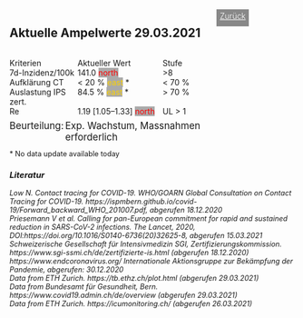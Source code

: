 <html>
  <head>
    <title>Aktuelle Ampelwerte</title>
    <meta charset="utf-8" />
    <meta http-equiv="expires" content="0">
  <style>
 /* FONTS */
 @import url("https://fonts.googleapis.com/css?family=Open+Sans+Condensed:300,700");
</style>
  </head>
  <body> 
 <div style="display:flex;"><h2>Aktuelle Ampelwerte 29.03.2021</h2> <div style="margin-left:2em;padding:3px 6px 0 6px;background-color:#888;color:#fff;font-weight:300;height:27px!important;"><a href="main" style="color:#fff;">Zurück</a></div></div>
    <div class="onecol">
  <div class="ntbl" style="display:flex;width:373px;margin-top:1em;">
    <div class="st0" style="width:120px">
      Kriterien
    </div>
    <div class=" st0" style="width:150px">
      Aktueller Wert
    </div>
    <div class="s0" style="width:100px">
      Stufe
    </div>
    </div>
  <div class="ntbl" style="display:flex;width:373px;">
     <div class="st0" style="width:120px">
      7d-Inzidenz/100k
    </div>
    <div class="st0" style="width:150px">
     141.0 <span class="material-icons md-18" style="color:red;background-color:#aaa;">north</span>
    </div>
     <div class=" st4b" style="width:100px">
      >8
    </div>
  </div>
  <div class="ntbl" style="display:flex;width:373px;">
     <div class=" st0" style="width:120px">
      Aufklärung CT
    </div>
    <div class=" st0" style="width:150px">
      < 20 % <span class="material-icons md-18" style="color:#fed300;background-color:#aaa;">east</span> *
    </div>
     <div class=" st4b" style="width:100px">
      < 70 %
    </div>
  </div>
  <div class="ntbl" style="display:flex;width:373px;">
    <div class=" st0" style="width:120px">
      Auslastung IPS zert.
    </div>
    <div class=" st0" style="width:150px">
      84.5 % <span class="material-icons md-18" style="color:#fed300;background-color:#aaa;">east</span> *
    </div>
     <div class=" st4b" style="width:100px">
      > 70 %
    </div>
  </div>
  <div class="ntbl" style="display:flex;width:373px;">
    <div class=" st0" style="width:120px">
      Re
    </div>
    <div class=" st0" style="width:150px">
     1.19 [1.05–1.33] <span class="material-icons md-18" style="color:red;background-color:#aaa;">north</span>
    </div>
    <div class=" st4b" style="width:100px">
      UL > 1
    </div>
    </div>
  <div class="ntbl" style="display:none;width:373px;">
    <div class="tbl0 st0" style="width:120px">
      Grüne Zonen
    </div>
  <div class="tbl5 st0" style="width:350px;">
    Aktuell keine grünen Zonen
    </div>
    </div>
  <div class="ntbl" style="display:flex;width:373px;margin-top:0.5em;">
     <div class="" style="width:100px;font-size:1.2em;">
      Beurteilung:
    </div>
    <div class="" style="width:280px;font-size:1.2em;">
     Exp. Wachstum, Massnahmen erforderlich
    </div>
  </div>
      <div style="font-size:0.9em;margin-top:1em;">* No data update available today</div>
<div id="foot" style="font-size:0.9em;margin-top:1em;font-style:italic;">
  <h3>Literatur</h3>
  <div id="ref1">Low N. Contact tracing for COVID-19. WHO/GOARN Global Consultation on Contact Tracing for COVID-19. https://ispmbern.github.io/covid-19/Forward_backward_WHO_201007.pdf, abgerufen 18.12.2020</div>
<div id="ref2">Priesemann V et al. Calling for pan-European commitment for rapid and sustained reduction in SARS-CoV-2 infections. The Lancet, 2020, DOI:https://doi.org/10.1016/S0140-6736(20)32625-8, abgerufen 15.03.2021</div>
  <div id="ref3">Schweizerische Gesellschaft für Intensivmedizin SGI, Zertifizierungskommission. https://www.sgi-ssmi.ch/de/zertifizierte-is.html (abgerufen 18.12.2020)</div>
    <div id="ref4">https://www.endcoronavirus.org/ Internationale Aktionsgruppe zur Bekämpfung der Pandemie, abgerufen: 30.12.2020</div>
      <div id="ref5">Data from ETH Zurich. https://tb.ethz.ch/plot.html (abgerufen 29.03.2021)</div>
      <div id="ref6">Data from Bundesamt für Gesundheit, Bern. https://www.covid19.admin.ch/de/overview (abgerufen 29.03.2021)</div>
      <div id="ref5">Data from ETH Zurich. https://icumonitoring.ch/ (abgerufen 26.03.2021)</div>
      </div>
